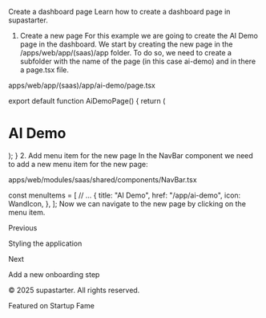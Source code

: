 Create a dashboard page
Learn how to create a dashboard page in supastarter.

1. Create a new page
For this example we are going to create the AI Demo page in the dashboard. We start by creating the new page in the /apps/web/app/(saas)/app folder. To do so, we need to create a subfolder with the name of the page (in this case ai-demo) and in there a page.tsx file.

apps/web/app/(saas)/app/ai-demo/page.tsx

export default function AiDemoPage() {
  return (
    <div>
      <h1>AI Demo</h1>
    </div>
  );
}
2. Add menu item for the new page
In the NavBar component we need to add a new menu item for the new page:

apps/web/modules/saas/shared/components/NavBar.tsx

const menuItems = [
  // ...
  {
    title: "AI Demo",
    href: "/app/ai-demo",
    icon: WandIcon,
  },
];
Now we can navigate to the new page by clicking on the menu item.

Previous

Styling the application

Next

Add a new onboarding step

© 2025 supastarter. All rights reserved.

Featured on Startup Fame





